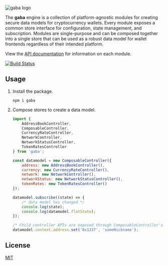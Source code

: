 ![gaba logo](https://raw.githubusercontent.com/bitpshr/gaba/master/logo.png)

The **gaba** engine is a collection of platform-agnostic modules for creating secure data models for cryptocurrency wallets. Every module exposes a common store interface for configuration, state management, and subscription. Modules are single-purpose and can be composed together into a single store that can be used as a robust data model for wallet frontends regardless of their intended platform.

View the [API documentation](https://bitpshr.github.io/gaba/) for information on each module.

[![Build Status](https://travis-ci.org/bitpshr/gaba.svg?branch=master)](https://travis-ci.org/bitpshr/gaba)

## Usage

1. Install the package.
    ```
    npm i gaba
    ```
2. Compose stores to create a data model.
    ```js
	import {
		AddressBookController,
		ComposableController,
		CurrencyRateController,
		NetworkController,
		NetworkStatusController,
		TokenRatesController
	} from 'gaba';

	const datamodel = new ComposableController({
		address: new AddressBookController(),
		currency: new CurrencyRateController(),
		network: new NetworkController(),
		networkStatus: new NetworkStatusController(),
		tokenRates: new TokenRatesController()
	});
	
	datamodel.subscribe((state) => {
		/* data model has changed */
		console.log(state);
		console.log(datamodel.flatState);
	});

	/* Child controller APIs are exposed through ComposableController's context property */
	datamodel.context.address.set('0x1337', 'someNickname');
    ```

## License

[MIT](./LICENSE)
